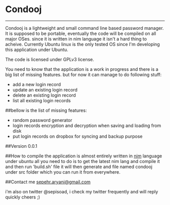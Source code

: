 # Condooj
---

Condooj is a lightweight and small command line based password manager. It is supposed to be portable, eventually the code will be compiled on all major OSes. since it is written in nim language it isn't a hard thing to acheive. Currently Ubuntu linux is the only tested OS since I'm developing this application under Ubuntu.

The code is licensed under GPLv3 license.

You need to know that the application is a work in progress and there is a big list of missing features. but for now it can manage to do following stuff:

  - add a new login record 
  - update an existing login record
  - delete an existing login record
  - list all existing login records
 
##bellow is the list of missing features:
  - random password generator
  - login records encryption and decryption when saving and loading from disk 
  - put login records on dropbox for syncing and backup purpose

##Version
0.0.1

##How to compile
the application is almost entirely written in [nim](http://nim-lang.org/) language
under ubuntu all you need to do is to get the latest nim lang and compile it
and then run 'build.sh' file it will then generate and file named condooj under src folder 
which you can run it from everywhere.

##Contact me
sepehr.aryani@gmail.com 

i'm also on twitter @sepisoad, i check my twitter frequently and will reply quickly
cheers ;)
